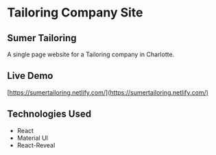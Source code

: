 # Tailoring Company Site


## Sumer Tailoring

A single page website for a Tailoring company in Charlotte.


## Live Demo
[https://sumertailoring.netlify.com/](https://sumertailoring.netlify.com/)

## Technologies Used

* React
* Material UI
* React-Reveal



